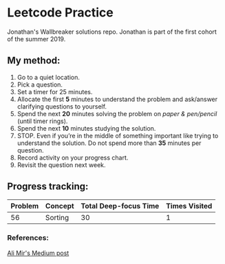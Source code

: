 ﻿# Leetcode Practice

Jonathan's Wallbreaker solutions repo. Jonathan is part of the first cohort of the summer 2019.

## My method:
1. Go to a quiet location.
2. Pick a question.
3. Set a timer for 25 minutes.
4. Allocate the first **5** minutes to understand the problem and ask/answer clarifying questions to yourself.
5. Spend the next **20** minutes solving the problem on *paper & pen/pencil* (until timer rings).
6. Spend the next **10** minutes studying the solution.
7. STOP. Even if you’re in the middle of something important like trying to understand the solution. Do not spend more than **35** minutes per question.
7. Record activity on your progress chart.
8. Revisit the question next week.


## Progress tracking:

| Problem | Concept | Total Deep-focus Time | Times Visited |
|---------|---------|-----------------------|---------------|
|    56    |     Sorting    |   30          |        1       |


### References:
[Ali Mir's Medium post](https://medium.com/@alimirio/how-to-solve-problems-on-leetcode-to-prepare-for-technical-interviews-e74781b865d2)
